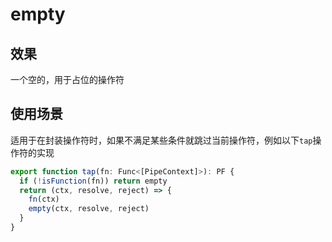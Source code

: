 # empty

## 效果

一个空的，用于占位的操作符



## 使用场景

适用于在封装操作符时，如果不满足某些条件就跳过当前操作符，例如以下`tap`操作符的实现

```ts
export function tap(fn: Func<[PipeContext]>): PF {
  if (!isFunction(fn)) return empty
  return (ctx, resolve, reject) => {
    fn(ctx)
    empty(ctx, resolve, reject)
  }
}
```

